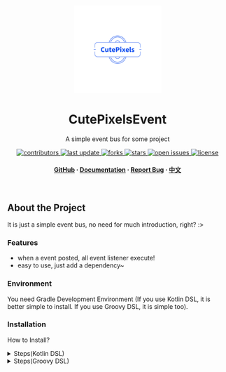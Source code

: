 
<div align="center">

  <img src="https://github.com/CutePixels/CutePixels.github.io/blob/master/assets/img/logo.png?raw=true" alt="logo" width="200" height="auto" />
  <h1>CutePixelsEvent</h1>
  
  <p>
    A simple event bus for some project
  </p>

<p>
  <a href="https://github.com/CutePixels/CutePixelsEvent/graphs/contributors">
    <img src="https://img.shields.io/github/contributors/CutePixels/CutePixelsEvent" alt="contributors" />
  </a>
  <a href="">
    <img src="https://img.shields.io/github/last-commit/CutePixels/CutePixelsEvent" alt="last update" />
  </a>
  <a href="https://github.com/CutePixels/CutePixelsEvent/network/members">
    <img src="https://img.shields.io/github/forks/CutePixels/CutePixelsEvent" alt="forks" />
  </a>
  <a href="https://github.com/CutePixels/CutePixelsEvent/stargazers">
    <img src="https://img.shields.io/github/stars/CutePixels/CutePixelsEvent" alt="stars" />
  </a>
  <a href="https://github.com/CutePixels/CutePixelsEvent/issues/">
    <img src="https://img.shields.io/github/issues/CutePixels/CutePixelsEvent" alt="open issues" />
  </a>
  <a href="https://github.com/CutePixels/CutePixelsEvente/blob/master/LICENSE">
    <img src="https://img.shields.io/github/license/CutePixels/CutePixelsEvent.svg" alt="license" />
  </a>
</p>
   
<h4>
    <a href="https://github.com/CutePixels/CutePixelsEvent">GitHub</a>
  <span> · </span>
    <a href="https://github.com/CutePixels/CutePixelsEvent">Documentation</a>
  <span> · </span>
    <a href="https://github.com/CutePixels/CutePixelsEvent/issues/">Report Bug</a>
  <span> · </span>
    <a href="https://github.com/CutePixels/CutePixelsEvent/blob/main/README-cn.md">中文</a>
  </h4>
</div>

<br />

  

<!-- About the Project -->
## About the Project

It is just a simple event bus, no need for much introduction, right? :>


<!-- Features -->
### Features

- when a event posted, all event listener execute!
- easy to use, just add a dependency~

### Environment

You need Gradle Development Environment (If you use Kotlin DSL, it is better simple to install. If you use Groovy DSL, it is simple too).

<!-- Installation -->
### Installation

How to Install?
<details>
  <summary>Steps(Kotlin DSL)</summary>
  wait me upload to maven
</details>  
<details>
  <summary>Steps(Groovy DSL)</summary>
  wait me upload to maven
  aa
</details>  


<!-- Run Locally -->
```

